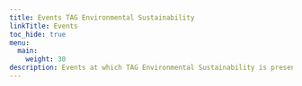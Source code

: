 ```yaml
---
title: Events TAG Environmental Sustainability
linkTitle: Events
toc_hide: true
menu:
  main:
    weight: 30
description: Events at which TAG Environmental Sustainability is present
---
```

